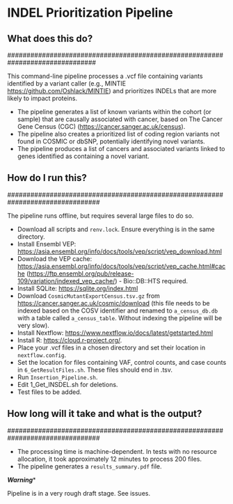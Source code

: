 # INDEL Prioritization Pipeline

## What does this do?
###############################################################################

This command-line pipeline processes a .vcf file containing variants identified by a variant caller (e.g., MINTIE https://github.com/Oshlack/MINTIE) and prioritizes INDELs that are more likely to impact proteins.

- The pipeline generates a list of known variants within the cohort (or sample) that are causally associated with cancer, based on The Cancer Gene Census (CGC) (https://cancer.sanger.ac.uk/census).
- The pipeline also creates a prioritized list of coding region variants not found in COSMIC or dbSNP, potentially identifying novel variants.
- The pipeline produces a list of cancers and associated variants linked to genes identified as containing a novel variant.

## How do I run this?
################################################################################

The pipeline runs offline, but requires several large files to do so.

- Download all scripts and `renv.lock`. Ensure everything is in the same directory. 
- Install Ensembl VEP: https://asia.ensembl.org/info/docs/tools/vep/script/vep_download.html
- Download the VEP cache: https://asia.ensembl.org/info/docs/tools/vep/script/vep_cache.html#cache
    (https://ftp.ensembl.org/pub/release-109/variation/indexed_vep_cache/) - Bio::DB::HTS required.
- Install SQLite: https://sqlite.org/index.html
- Download `CosmicMutantExportCensus.tsv.gz` from https://cancer.sanger.ac.uk/cosmic/download (this file needs to be indexed based on the COSV identifier and renamed to `a_census_db.db` with a table called `a_census_table`.  Without indexing the pipeline will be very slow).
- Install Nextflow: https://www.nextflow.io/docs/latest/getstarted.html
- Install R: https://cloud.r-project.org/. 
- Place your .vcf files in a chosen directory and set their location in `nextflow.config`.
- Set the location for files containing VAF, control counts, and case counts in `6_GetResultFiles.sh`. These files should end in .tsv. 
- Run `Insertion_Pipeline.sh`.
- Edit 1_Get_INSDEL.sh for deletions.
- Test files to be added. 

## How long will it take and what is the output?
################################################################################

- The processing time is machine-dependent. In tests with no resource allocation, it took approximately 12 minutes to process 200 files. 
- The pipeline generates a `results_summary.pdf` file.

*****Warning******

Pipeline is in a very rough draft stage. See issues.  

